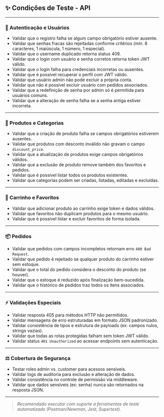 ## ✨ Condições de Teste - API

---

### 🔐 Autenticação e Usuários

- Validar que o registro falha se algum campo obrigatório estiver ausente.
- Validar que senhas fracas são rejeitadas conforme critérios (mín. 8 caracteres, 1 maiúscula, 1 número, 1 especial).
- Validar que o username duplicado retorna status 409.
- Validar que o login com usuário e senha corretos retorna token JWT válido.
- Validar que o login falha para credenciais incorretas ou ausentes.
- Validar que é possível recuperar o perfil com JWT válido.
- Validar que usuário admin não pode excluir a própria conta.
- Validar que não é possível excluir usuário com pedidos associados.
- Validar que a redefinição de senha por admin só é permitida para usuários comuns.
- Validar que a alteração de senha falha se a senha antiga estiver incorreta.

---

### 💼 Produtos e Categorias

- Validar que a criação de produto falha se campos obrigatórios estiverem ausentes.
- Validar que produtos com desconto inválido não gravam o campo `discount_price`.
- Validar que a atualização de produtos exige campos obrigatórios válidos.
- Validar que a exclusão de produto remove também dos favoritos e pedidos.
- Validar que é possível listar todos os produtos existentes.
- Validar que categorias podem ser criadas, listadas, editadas e excluídas.

---

### 🛒 Carrinho e Favoritos

- Validar que adicionar produto ao carrinho exige token e dados válidos.
- Validar que favoritos não duplicam produtos para o mesmo usuário.
- Validar que é possível listar e excluir favoritos de forma isolada.

---

### 📦 Pedidos

- Validar que pedidos com campos incompletos retornam erro `400 Bad Request`.
- Validar que pedido é rejeitado se qualquer produto do carrinho estiver sem estoque.
- Validar que o total do pedido considera o desconto do produto (se houver).
- Validar que o estoque é reduzido após finalização bem-sucedida.
- Validar que o histórico de pedidos traz todos os itens associados.

---

### ⚡ Validações Especiais

- Validar resposta 405 para métodos HTTP não permitidos.
- Validar mensagens de erro estruturadas em formato JSON padronizado.
- Validar consistência de tipos e estrutura de payloads (ex: campos nulos, strings vazias).
- Validar que todas as rotas protegidas falham sem token JWT válido.
- Validar status `401 Unauthorized` ao acessar endpoints sem autenticação.

---

### ⚖️ Cobertura de Segurança

- Testar roles admin vs. customer para acessos sensíveis.
- Validar logs de auditoria para exclusão e alteração de dados.
- Validar consistência no controle de permissão via middleware.
- Validar que dados sensíveis (ex: senha) nunca são retornados na resposta JSON.

---

> _Recomendado executar com suporte a ferramentas de teste automatizado (Postman/Newman, Jest, Supertest)._
